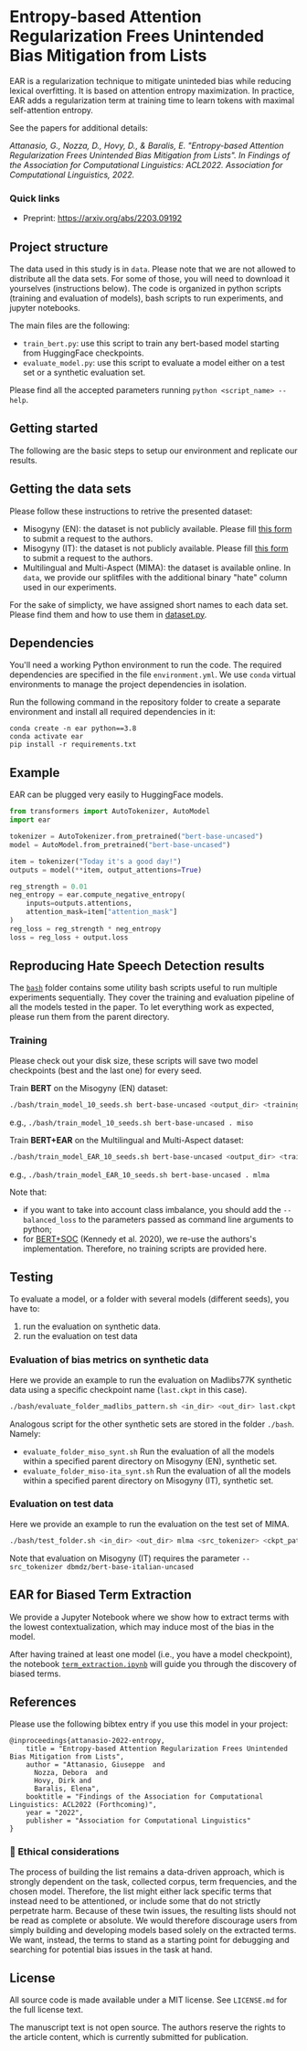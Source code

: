 # Entropy-based Attention Regularization Frees Unintended Bias Mitigation from Lists

EAR is a regularization technique to mitigate uninteded bias while reducing lexical overfitting. It is based on attention entropy maximization. In practice, EAR adds a regularization term at training time to learn tokens with maximal self-attention entropy.

See the papers for additional details:

*Attanasio, G., Nozza, D., Hovy, D., & Baralis, E. "Entropy-based Attention Regularization Frees Unintended Bias Mitigation from Lists". In Findings of the Association for Computational Linguistics: ACL2022. Association for Computational Linguistics, 2022.*

### Quick links

- Preprint: https://arxiv.org/abs/2203.09192

## Project structure

The data used in this study is in `data`. Please note that we are not allowed to distribute all the data sets. For some of those, you will need to download it yourselves (instructions below).
The code is organized in python scripts (training and evaluation of models), bash scripts to run experiments, and jupyter notebooks.

The main files are the following:
- `train_bert.py`: use this script to train any bert-based model starting from HuggingFace checkpoints.
- `evaluate_model.py`: use this script to evaluate a model either on a test set or a synthetic evaluation set.

Please find all the accepted parameters running `python <script_name> --help`.

## Getting started

The following are the basic steps to setup our environment and replicate our results.

## Getting the data sets

Please follow these instructions to retrive the presented dataset:

- Misogyny (EN): the dataset is not publicly available. Please fill [this form](https://docs.google.com/forms/d/e/1FAIpQLSevs4Ji3dNmK5CxyulYG-PxX3U10-RgDrPpMKPRjtI81f0yaQ/viewform) to submit a request to the authors.
- Misogyny (IT): the dataset is not publicly available. Please fill [this form](https://forms.gle/uFF3sAtMMqayiDiz9) to submit a request to the authors.
- Multilingual and Multi-Aspect (MlMA): the dataset is available online. In `data`, we provide our splitfiles with the additional binary "hate" column used in our experiments.

For the sake of simplicty, we have assigned short names to each data set. Please find them and how to use them in [dataset.py](./dataset.py).

## Dependencies

You'll need a working Python environment to run the code. 
The required dependencies are specified in the file `environment.yml`.
We use `conda` virtual environments to manage the project dependencies in
isolation.

Run the following command in the repository folder to create a separate environment 
and install all required dependencies in it:

    conda create -n ear python==3.8
    conda activate ear
    pip install -r requirements.txt

## Example

EAR can be plugged very easily to HuggingFace models.

```python
from transformers import AutoTokenizer, AutoModel
import ear

tokenizer = AutoTokenizer.from_pretrained("bert-base-uncased")
model = AutoModel.from_pretrained("bert-base-uncased")

item = tokenizer("Today it's a good day!")
outputs = model(**item, output_attentions=True)

reg_strength = 0.01
neg_entropy = ear.compute_negative_entropy(
    inputs=outputs.attentions,
    attention_mask=item["attention_mask"]
)
reg_loss = reg_strength * neg_entropy
loss = reg_loss + output.loss

```

## Reproducing Hate Speech Detection results

The [`bash`](bash) folder contains some utility bash scripts useful to run multiple experiments sequentially. They cover the training and evaluation pipeline of all the models tested in the paper. To let everything work as expected, please run them from the parent directory.

### Training

Please check out your disk size, these scripts will save two model checkpoints (best and the last one) for every seed.

Train **BERT** on the Misogyny (EN) dataset:

```bash
./bash/train_model_10_seeds.sh bert-base-uncased <output_dir> <training_dataset>
```

e.g., `./bash/train_model_10_seeds.sh bert-base-uncased . miso`


Train **BERT+EAR** on the Multilingual and Multi-Aspect dataset:

```bash
./bash/train_model_EAR_10_seeds.sh bert-base-uncased <output_dir> <training_dataset>
```

e.g., `./bash/train_model_EAR_10_seeds.sh bert-base-uncased . mlma`


Note that:
- if you want to take into account class imbalance, you should add the `--balanced_loss` to the parameters passed as command line arguments to python;
- for [BERT+SOC](https://github.com/BrendanKennedy/contextualizing-hate-speech-models-with-explanations) (Kennedy et al. 2020), we re-use the authors's implementation. Therefore, no
training scripts are provided here.

## Testing

To evaluate a model, or a folder with several models (different seeds), you have to:
1. run the evaluation on synthetic data.
2. run the evaluation on test data 

### Evaluation of bias metrics on synthetic data

Here we provide an example to run the evaluation on Madlibs77K synthetic data using a specific checkpoint name (`last.ckpt` in this case).

```bash
./bash/evaluate_folder_madlibs_pattern.sh <in_dir> <out_dir> last.ckpt
```

Analogous script for the other synthetic sets are stored in the folder `./bash`. Namely:
- `evaluate_folder_miso_synt.sh` Run the evaluation of all the models within a specified parent directory on Misogyny (EN), synthetic set.
- `evaluate_folder_miso-ita_synt.sh` Run the evaluation of all the models within a specified parent directory on Misogyny (IT), synthetic set.

### Evaluation on test data

Here we provide an example to run the evaluation on the test set of MlMA.

```bash
./bash/test_folder.sh <in_dir> <out_dir> mlma <src_tokenizer> <ckpt_pattern>
```
Note that evaluation on Misogyny (IT) requires the parameter `--src_tokenizer dbmdz/bert-base-italian-uncased`

## EAR for Biased Term Extraction

We provide a Jupyter Notebook where we show how to extract terms with the lowest contextualization, which
may induce most of the bias in the model.

After having trained at least one model (i.e., you have a model checkpoint), the notebook [`term_extraction.ipynb`](term_extraction.ipynb) will guide you through the discovery of biased terms.

## References

Please use the following bibtex entry if you use this model in your project:
 
```
@inproceedings{attanasio-2022-entropy,
    title = "Entropy-based Attention Regularization Frees Unintended Bias Mitigation from Lists",
    author = "Attanasio, Giuseppe  and
      Nozza, Debora  and
      Hovy, Dirk and
      Baralis, Elena",
    booktitle = "Findings of the Association for Computational Linguistics: ACL2022 (Forthcoming)",
    year = "2022",
    publisher = "Association for Computational Linguistics"
}
```

### 🚨 Ethical considerations

The process of building the list remains a data-driven approach, which is strongly dependent on the task, collected corpus, term frequencies, and the chosen model.
Therefore, the list might either lack specific terms that instead need to be attentioned, or include some that do not strictly perpetrate harm.
Because of these twin issues, the resulting lists should not be read as complete or absolute. We would therefore discourage users from simply building and developing models based solely on the extracted terms. We want, instead, the terms to stand as a starting point for debugging and searching for potential bias issues in the task at hand. 

## License

All source code is made available under a MIT license. See `LICENSE.md` for the full license text.

The manuscript text is not open source. The authors reserve the rights to the article content, which is currently submitted for publication.
